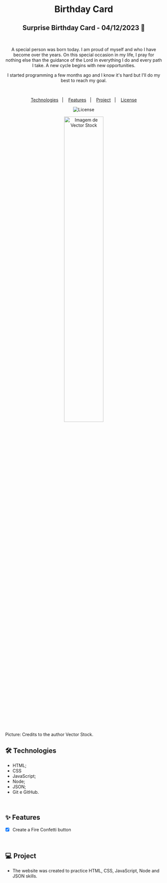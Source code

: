 <h1 align="center"> Birthday Card </h1> 

<h2 align="center">Surprise Birthday Card - 04/12/2023 🧧</h2>

<br>

<p  align="center"> A special person was born today. I am proud of myself and who I have become over the years. On this special occasion in my life, I pray for nothing else than the guidance of the Lord in everything I do and every path I take. A new cycle begins with new opportunities. </p>

<p  align="center"> I started programming a few months ago and I know it's hard but I'll do my best to reach my goal. </P>

<br>

<p align="center">  
  <a href="#-technologies">Technologies</a>&nbsp;&nbsp;&nbsp;|&nbsp;&nbsp;&nbsp;
  <a href="#-features">Features</a>&nbsp;&nbsp;&nbsp;|&nbsp;&nbsp;&nbsp;
  <a href="#-project">Project</a>&nbsp;&nbsp;&nbsp;|&nbsp;&nbsp;&nbsp;
  <a href="#-license">License</a>  
</p>

<p align="center">
  <img alt="License" src="https://img.shields.io/static/v1?label=license&message=MIT&color=c920c9&labelColor=000000">
</p>

<p align="center">
  <img alt="Imagem de Vector Stock" src="https://i.pinimg.com/736x/00/67/97/006797173a12d46c9722d2e64dd12010.jpg" width="50%">
</p>

<p> Picture: Credits to the author Vector Stock. </p

<br>

## 🛠 Technologies

- HTML;
- CSS
- JavaScript;
- Node;
- JSON;
- Git e GitHub.

<br>


## ✨ Features

- [X] Create a Fire Confetti button


<br>

## 💻 Project

- The website was created to practice HTML, CSS, JavaScript, Node and JSON skills.

<br>










